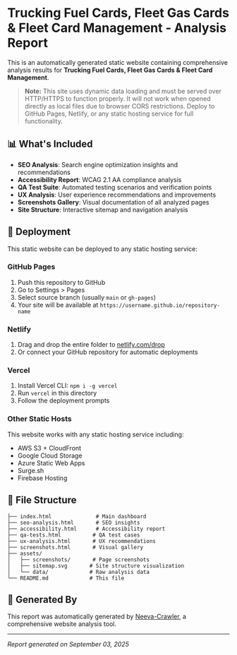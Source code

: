 # Trucking Fuel Cards, Fleet Gas Cards & Fleet Card Management - Analysis Report

This is an automatically generated static website containing comprehensive analysis results for **Trucking Fuel Cards, Fleet Gas Cards & Fleet Card Management**.

> **Note:** This site uses dynamic data loading and must be served over HTTP/HTTPS to function properly. 
> It will not work when opened directly as local files due to browser CORS restrictions. 
> Deploy to GitHub Pages, Netlify, or any static hosting service for full functionality.

## 📊 What's Included

- **SEO Analysis**: Search engine optimization insights and recommendations
- **Accessibility Report**: WCAG 2.1 AA compliance analysis
- **QA Test Suite**: Automated testing scenarios and verification points  
- **UX Analysis**: User experience recommendations and improvements
- **Screenshots Gallery**: Visual documentation of all analyzed pages
- **Site Structure**: Interactive sitemap and navigation analysis

## 🚀 Deployment

This static website can be deployed to any static hosting service:

### GitHub Pages
1. Push this repository to GitHub
2. Go to Settings > Pages
3. Select source branch (usually `main` or `gh-pages`)
4. Your site will be available at `https://username.github.io/repository-name`

### Netlify
1. Drag and drop the entire folder to [netlify.com/drop](https://netlify.com/drop)
2. Or connect your GitHub repository for automatic deployments

### Vercel
1. Install Vercel CLI: `npm i -g vercel`
2. Run `vercel` in this directory
3. Follow the deployment prompts

### Other Static Hosts
This website works with any static hosting service including:
- AWS S3 + CloudFront
- Google Cloud Storage
- Azure Static Web Apps
- Surge.sh
- Firebase Hosting

## 📁 File Structure

```
├── index.html              # Main dashboard
├── seo-analysis.html       # SEO insights
├── accessibility.html      # Accessibility report
├── qa-tests.html          # QA test cases
├── ux-analysis.html       # UX recommendations
├── screenshots.html       # Visual gallery
├── assets/
│   ├── screenshots/       # Page screenshots
│   ├── sitemap.svg       # Site structure visualization
│   └── data/             # Raw analysis data
└── README.md             # This file
```

## 🔧 Generated By

This report was automatically generated by [Neeva-Crawler](https://github.com/anthropics/claude-code), a comprehensive website analysis tool.

---

*Report generated on September 03, 2025*

